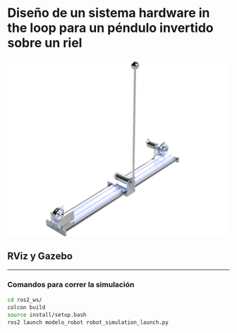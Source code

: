 # Diseño de un sistema hardware in the loop para un péndulo invertido sobre un riel
![Pendulo](https://github.com/Nava844/Dise-no-de-un-sistema-hardware-in-the-loop-para-un-p-endulo-invertido-sobre-un-riel/blob/main/ros2_ws/src/Renders/Pendulo%20de%20furuta.png)
## RViz y Gazebo

---
### Comandos para correr la simulación

```bash
cd ros2_ws/
colcon build
source install/setup.bash
ros2 launch modelo_robot robot_simulation_launch.py


